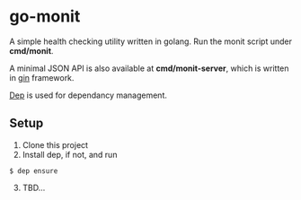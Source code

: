 # go-monit

A simple health checking utility written in golang. Run the monit script under **cmd/monit**.

A minimal JSON API is also available at **cmd/monit-server**, which is written in [gin](https://github.com/gin-gonic/gin) framework.

[Dep](https://github.com/golang/dep) is used for dependancy management.

## Setup
1. Clone this project
2. Install dep, if not, and run
```
$ dep ensure
```
3. TBD...
